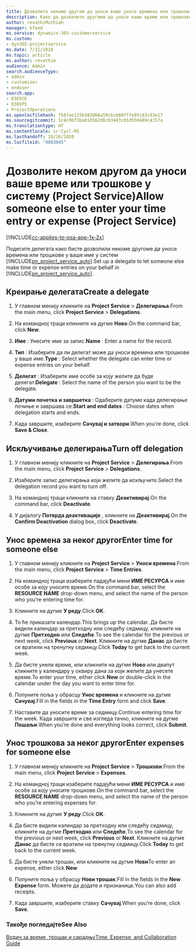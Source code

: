 ```yaml
---
title: Дозволите некоме другом да уноси ваше уносе времена или трошкова
description: Како да дозволите другима да уносе ваше време или трошкове у услугу Project Service
author: revathiMuthiah
manager: kfend
ms.service: dynamics-365-customerservice
ms.custom:
- dyn365-projectservice
ms.date: 7/31/2018
ms.topic: article
ms.author: revathim
audience: Admin
search.audienceType:
- admin
- customizer
- enduser
search.app:
- D365CE
- D365PS
- ProjectOperations
ms.openlocfilehash: f56fae115b383d66a59cbcb08fffe95c83c83e17
ms.sourcegitcommit: 5c4c9bf3ba018562d6cb3443c01d550489c415fa
ms.translationtype: HT
ms.contentlocale: sr-Cyrl-RS
ms.lasthandoff: 10/16/2020
ms.locfileid: "4083945"
---
```

# <a name="allow-someone-else-to-enter-your-time-entry-or-expense-project-service"></a><span data-ttu-id="13eb4-103">Дозволите неком другом да уноси ваше време или трошкове у систему (Project Service)</span><span class="sxs-lookup"><span data-stu-id="13eb4-103">Allow someone else to enter your time entry or expense (Project Service)</span></span>

[!INCLUDE[cc-applies-to-psa-app-1x-2x](../includes/cc-applies-to-psa-app-1x-2x.md)]

<span data-ttu-id="13eb4-104">Подесите делегата како бисте дозволили некоме другоме да уноси времена или трошкове у ваше име у систем [!INCLUDE[pn_project_service_auto](../includes/pn-project-service-auto.md)].</span><span class="sxs-lookup"><span data-stu-id="13eb4-104">Set up a delegate to let someone else make time or expense entries on your behalf in [!INCLUDE[pn_project_service_auto](../includes/pn-project-service-auto.md)].</span></span>  
  
## <a name="create-a-delegate"></a><span data-ttu-id="13eb4-105">Креирање делегата</span><span class="sxs-lookup"><span data-stu-id="13eb4-105">Create a delegate</span></span>  
  
1.  <span data-ttu-id="13eb4-106">У главном менију кликните на **Project Service** > **Делегирања**.</span><span class="sxs-lookup"><span data-stu-id="13eb4-106">From the main menu, click **Project Service** > **Delegations**.</span></span>  
  
2.  <span data-ttu-id="13eb4-107">На командној траци кликните на дугме **Ново**.</span><span class="sxs-lookup"><span data-stu-id="13eb4-107">On the command bar, click **New**.</span></span>  
  
3. <span data-ttu-id="13eb4-108">**Име** : Унесите име за запис.</span><span class="sxs-lookup"><span data-stu-id="13eb4-108">**Name** : Enter a name for the record.</span></span>  
  
4. <span data-ttu-id="13eb4-109">**Тип** : Изаберите да ли делегат може да уноси времена или трошкове у ваше име.</span><span class="sxs-lookup"><span data-stu-id="13eb4-109">**Type** : Select whether the delegate can enter time or expense entries on your behalf.</span></span>  
  
5. <span data-ttu-id="13eb4-110">**Делегат** : Изаберите име особе за коју желите да буде делегат.</span><span class="sxs-lookup"><span data-stu-id="13eb4-110">**Delegate** : Select the name of the person you want to be the delegate.</span></span>  
  
6. <span data-ttu-id="13eb4-111">**Датуми почетка и завршетка** : Одаберите датуме када делегирање почиње и завршава се.</span><span class="sxs-lookup"><span data-stu-id="13eb4-111">**Start and end dates** : Choose dates when delegation starts and ends.</span></span>  
  
7.  <span data-ttu-id="13eb4-112">Када завршите, изаберите **Сачувај и затвори**.</span><span class="sxs-lookup"><span data-stu-id="13eb4-112">When you're done, click **Save & Close**.</span></span>  
  
## <a name="turn-off-delegation"></a><span data-ttu-id="13eb4-113">Искључивање делегирања</span><span class="sxs-lookup"><span data-stu-id="13eb4-113">Turn off delegation</span></span>  
  
1.  <span data-ttu-id="13eb4-114">У главном менију кликните на **Project Service** > **Делегирања**.</span><span class="sxs-lookup"><span data-stu-id="13eb4-114">From the main menu, click **Project Service** > **Delegations**.</span></span>  
  
2.  <span data-ttu-id="13eb4-115">Изаберите запис делегирања који желите да искључите.</span><span class="sxs-lookup"><span data-stu-id="13eb4-115">Select the delegation record you want to turn off.</span></span>  
  
3.  <span data-ttu-id="13eb4-116">На командној траци кликните на ставку **Деактивирај**.</span><span class="sxs-lookup"><span data-stu-id="13eb4-116">On the command bar, click **Deactivate**.</span></span>  
  
4.  <span data-ttu-id="13eb4-117">У дијалогу **Потврда деактивације** , кликните на **Деактивирај**.</span><span class="sxs-lookup"><span data-stu-id="13eb4-117">On the **Confirm Deactivation** dialog box, click **Deactivate**.</span></span>  
  
## <a name="enter-time-for-someone-else"></a><span data-ttu-id="13eb4-118">Унос времена за неког другог</span><span class="sxs-lookup"><span data-stu-id="13eb4-118">Enter time for someone else</span></span>  
  
1.  <span data-ttu-id="13eb4-119">У главном менију кликните на **Project Service** > **Уноси времена**.</span><span class="sxs-lookup"><span data-stu-id="13eb4-119">From the main menu, click **Project Service** > **Time Entries**.</span></span>  
  
2.  <span data-ttu-id="13eb4-120">На командној траци изаберите падајући мени **ИМЕ РЕСУРСА** и име особе за коју уносите време.</span><span class="sxs-lookup"><span data-stu-id="13eb4-120">On the command bar, select the **RESOURCE NAME** drop-down menu, and select the name of the person who you’re entering time for.</span></span>  
  
3.  <span data-ttu-id="13eb4-121">Кликните на дугме **У реду**.</span><span class="sxs-lookup"><span data-stu-id="13eb4-121">Click **OK**.</span></span>  
  
4.  <span data-ttu-id="13eb4-122">То ће приказати календар.</span><span class="sxs-lookup"><span data-stu-id="13eb4-122">This brings up the calendar.</span></span> <span data-ttu-id="13eb4-123">Да бисте видели календар за претходну или следећу седмицу, кликните на дугме **Претходно** или **Следеће**.</span><span class="sxs-lookup"><span data-stu-id="13eb4-123">To see the calendar for the previous or next week, click **Previous** or **Next**.</span></span> <span data-ttu-id="13eb4-124">Кликните на дугме **Данас** да бисте се вратили на тренутну седмицу.</span><span class="sxs-lookup"><span data-stu-id="13eb4-124">Click **Today** to get back to the current week.</span></span>  
  
5.  <span data-ttu-id="13eb4-125">Да бисте унели време, или кликните на дугме **Ново** или двапут кликните у календару у оквиру дана за који желите да унесете време.</span><span class="sxs-lookup"><span data-stu-id="13eb4-125">To enter your time, either click **New** or double-click in the calendar under the day you want to enter time for.</span></span>  
  
6.  <span data-ttu-id="13eb4-126">Попуните поља у обрасцу **Унос времена** и кликните на дугме **Сачувај**.</span><span class="sxs-lookup"><span data-stu-id="13eb4-126">Fill in the fields in the **Time Entry** form and click **Save**.</span></span>  
  
7.  <span data-ttu-id="13eb4-127">Наставите да уносите време за седмицу.</span><span class="sxs-lookup"><span data-stu-id="13eb4-127">Continue entering time for the week.</span></span> <span data-ttu-id="13eb4-128">Када завршите и све изгледа тачно, кликните на дугме **Пошаљи**.</span><span class="sxs-lookup"><span data-stu-id="13eb4-128">When you’re done and everything looks correct, click **Submit**.</span></span>  
  
## <a name="enter-expenses-for-someone-else"></a><span data-ttu-id="13eb4-129">Унос трошкова за неког другог</span><span class="sxs-lookup"><span data-stu-id="13eb4-129">Enter expenses for someone else</span></span>  
  
1.  <span data-ttu-id="13eb4-130">У главном менију кликните на **Project Service** > **Трошкови**.</span><span class="sxs-lookup"><span data-stu-id="13eb4-130">From the main menu, click **Project Service** > **Expenses**.</span></span>  
  
2.  <span data-ttu-id="13eb4-131">На командној траци изаберите падајући мени **ИМЕ РЕСУРСА** и име особе за коју уносите трошкове.</span><span class="sxs-lookup"><span data-stu-id="13eb4-131">On the command bar, select the **RESOURCE NAME** drop-down menu, and select the name of the person who you’re entering expenses for.</span></span>  
  
3.  <span data-ttu-id="13eb4-132">Кликните на дугме **У реду**.</span><span class="sxs-lookup"><span data-stu-id="13eb4-132">Click **OK**.</span></span>  
  
4.  <span data-ttu-id="13eb4-133">Да бисте видели календар за претходну или следећу седмицу, кликните на дугме **Претходно** или **Следеће**.</span><span class="sxs-lookup"><span data-stu-id="13eb4-133">To see the calendar for the previous or next week, click **Previous** or **Next**.</span></span> <span data-ttu-id="13eb4-134">Кликните на дугме **Данас** да бисте се вратили на тренутну седмицу.</span><span class="sxs-lookup"><span data-stu-id="13eb4-134">Click **Today** to get back to the current week.</span></span>  
  
5.  <span data-ttu-id="13eb4-135">Да бисте унели трошак, или кликните на дугме **Нови**</span><span class="sxs-lookup"><span data-stu-id="13eb4-135">To enter an expense, either click **New**</span></span>  
  
6.  <span data-ttu-id="13eb4-136">Попуните поља у обрасцу **Нови трошак**.</span><span class="sxs-lookup"><span data-stu-id="13eb4-136">Fill in the fields in the **New Expense** form.</span></span> <span data-ttu-id="13eb4-137">Можете да додате и признанице.</span><span class="sxs-lookup"><span data-stu-id="13eb4-137">You can also add receipts.</span></span>  
  
7.  <span data-ttu-id="13eb4-138">Када завршите, изаберите ставку **Сачувај**.</span><span class="sxs-lookup"><span data-stu-id="13eb4-138">When you’re done, click **Save**.</span></span>  
  
### <a name="see-also"></a><span data-ttu-id="13eb4-139">Такође погледајте</span><span class="sxs-lookup"><span data-stu-id="13eb4-139">See Also</span></span>  
 [<span data-ttu-id="13eb4-140">Водич за време, трошак и сарадњу</span><span class="sxs-lookup"><span data-stu-id="13eb4-140">Time, Expense, and Collaboration Guide</span></span>](../psa/time-expense-collaboration-guide.md)
